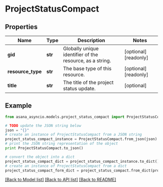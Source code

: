 # ProjectStatusCompact


## Properties

Name | Type | Description | Notes
------------ | ------------- | ------------- | -------------
**gid** | **str** | Globally unique identifier of the resource, as a string. | [optional] [readonly] 
**resource_type** | **str** | The base type of this resource. | [optional] [readonly] 
**title** | **str** | The title of the project status update. | [optional] 

## Example

```python
from asana_asyncio.models.project_status_compact import ProjectStatusCompact

# TODO update the JSON string below
json = "{}"
# create an instance of ProjectStatusCompact from a JSON string
project_status_compact_instance = ProjectStatusCompact.from_json(json)
# print the JSON string representation of the object
print ProjectStatusCompact.to_json()

# convert the object into a dict
project_status_compact_dict = project_status_compact_instance.to_dict()
# create an instance of ProjectStatusCompact from a dict
project_status_compact_form_dict = project_status_compact.from_dict(project_status_compact_dict)
```
[[Back to Model list]](../README.md#documentation-for-models) [[Back to API list]](../README.md#documentation-for-api-endpoints) [[Back to README]](../README.md)


